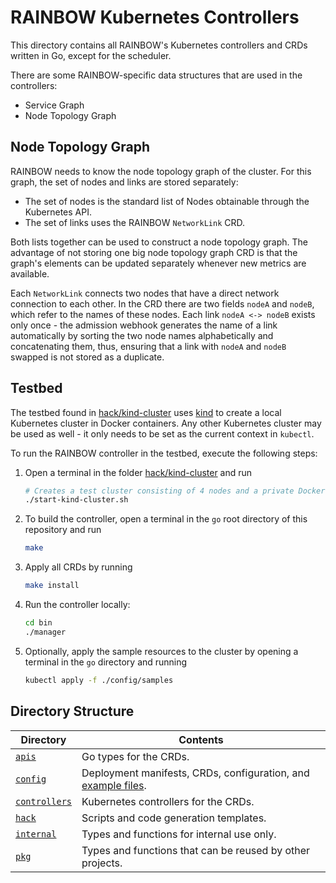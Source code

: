 # RAINBOW Kubernetes Controllers

This directory contains all RAINBOW's Kubernetes controllers and CRDs written in Go, except for the scheduler.

There are some RAINBOW-specific data structures that are used in the controllers:

* Service Graph
* Node Topology Graph

## Node Topology Graph

RAINBOW needs to know the node topology graph of the cluster.
For this graph, the set of nodes and links are stored separately:

* The set of nodes is the standard list of Nodes obtainable through the Kubernetes API.
* The set of links uses the RAINBOW `NetworkLink` CRD.

Both lists together can be used to construct a node topology graph.
The advantage of not storing one big node topology graph CRD is that the graph's elements can be updated separately whenever new metrics are available.

Each `NetworkLink` connects two nodes that have a direct network connection to each other.
In the CRD there are two fields `nodeA` and `nodeB`, which refer to the names of these nodes.
Each link `nodeA <-> nodeB` exists only once - the admission webhook generates the name of a link automatically by sorting the two node names alphabetically and concatenating them, thus, ensuring that a link with `nodeA` and `nodeB` swapped is not stored as a duplicate. 


## Testbed

The testbed found in [hack/kind-cluster](./hack/kind-cluster) uses [kind](https://kind.sigs.k8s.io) to create a local Kubernetes cluster in Docker containers.
Any other Kubernetes cluster may be used as well - it only needs to be set as the current context in `kubectl`.

To run the RAINBOW controller in the testbed, execute the following steps:

1. Open a terminal in the folder [hack/kind-cluster](./hack/kind-cluster) and run
    ```sh
    # Creates a test cluster consisting of 4 nodes and a private Docker registry.
    ./start-kind-cluster.sh
    ```

1. To build the controller, open a terminal in the `go` root directory of this repository and run
    ```sh
    make
    ```

1. Apply all CRDs by running
    ```sh
    make install
    ```

1. Run the controller locally:
    ```sh
    cd bin
    ./manager
    ```

1. Optionally, apply the sample resources to the cluster by opening a terminal in the `go` directory and running
    ```sh
    kubectl apply -f ./config/samples
    ```


## Directory Structure

| Directory                | Contents |
|--------------------------|----------|
| [`apis`](./apis)         | Go types for the CRDs. |
| [`config`](./config)     | Deployment manifests, CRDs, configuration, and [example files](./config/samples). |
| [`controllers`](./controllers)| Kubernetes controllers for the CRDs. |
| [`hack`](./hack)         | Scripts and code generation templates. |
| [`internal`](./internal) | Types and functions for internal use only. |
| [`pkg`](./pkg)           | Types and functions that can be reused by other projects. |
